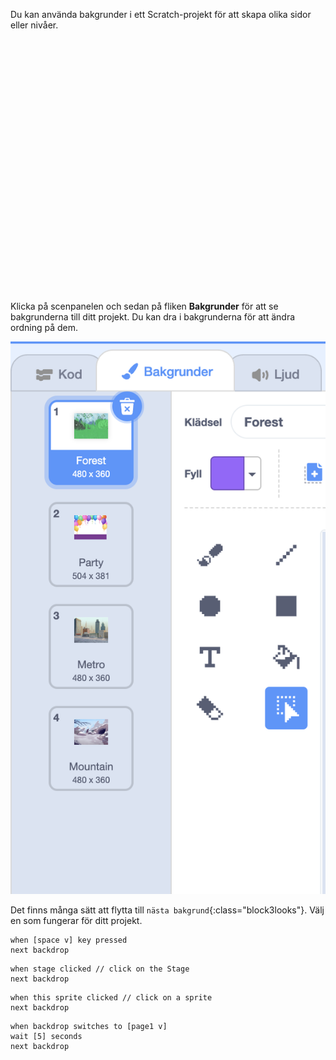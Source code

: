 Du kan använda bakgrunder i ett Scratch-projekt för att skapa olika sidor eller nivåer.
<div class="scratch-preview" style="margin-left: 15px;">
  <iframe allowtransparency="true" width="485" height="402" src="" frameborder="0"></iframe>
</div>

Klicka på scenpanelen och sedan på fliken **Bakgrunder** för att se bakgrunderna till ditt projekt. Du kan dra i bakgrunderna för att ändra ordning på dem.

![Bakgrunderna i ordning i Bakgrundsfliken.](images/backdrops-in-order.png)

Det finns många sätt att flytta till `nästa bakgrund`{:class="block3looks"}. Välj en som fungerar för ditt projekt.

```blocks3
when [space v] key pressed
next backdrop
```

```blocks3
when stage clicked // click on the Stage
next backdrop
```

```blocks3
when this sprite clicked // click on a sprite
next backdrop
```

```blocks3
when backdrop switches to [page1 v]
wait [5] seconds
next backdrop
```
